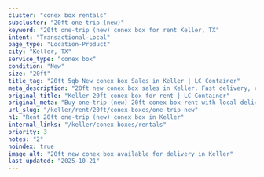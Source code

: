 ```yaml
---
cluster: "conex box rentals"
subcluster: "20ft one-trip (new)"
keyword: "20ft one-trip (new) conex box for rent Keller, TX"
intent: "Transactional-Local"
page_type: "Location-Product"
city: "Keller, TX"
service_type: "conex box"
condition: "New"
size: "20ft"
title_tag: "20ft 5qb New conex box Sales in Keller | LC Container"
meta_description: "20ft new conex box sales in Keller. Fast delivery, competitive pricing. Serving conex boxes area. Quote ID: MS5. Call (214) 524-4168 for your free quote today."
original_title: "Keller 20ft conex box for rent | LC Container"
original_meta: "Buy one-trip (new) 20ft conex box rent with local delivery in Keller, TX. LC Container — local Since 2003. Request a fast quote today."
url_slug: "/keller/rent/20ft/conex-boxes/one-trip-new"
h1: "Rent 20ft one-trip (new) conex box in Keller"
internal_links: "/keller/conex-boxes/rentals"
priority: 3
notes: "2"
noindex: true
image_alt: "20ft new conex box available for delivery in Keller"
last_updated: "2025-10-21"
---
```


<!-- TODO: Add unique city/inventory copy, images, and internal links here. -->
